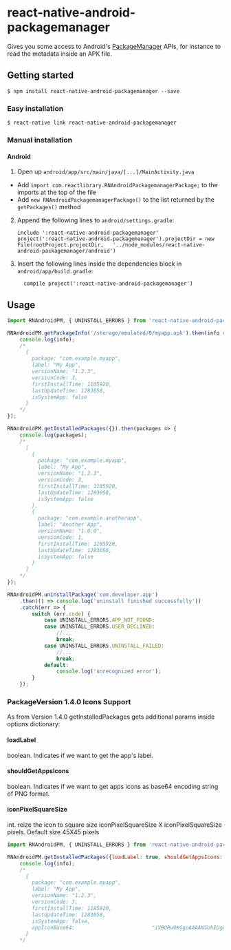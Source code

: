 # react-native-android-packagemanager

Gives you some access to Android's [PackageManager](https://developer.android.com/reference/android/content/pm/PackageManager.html) APIs, for instance to read the metadata inside an APK file.

## Getting started

`$ npm install react-native-android-packagemanager --save`

### Easy installation

`$ react-native link react-native-android-packagemanager`

### Manual installation

#### Android

1.  Open up `android/app/src/main/java/[...]/MainActivity.java`

-   Add `import com.reactlibrary.RNAndroidPackagemanagerPackage;` to the imports at the top of the file
-   Add `new RNAndroidPackagemanagerPackage()` to the list returned by the `getPackages()` method

2.  Append the following lines to `android/settings.gradle`:
    ```
    include ':react-native-android-packagemanager'
    project(':react-native-android-packagemanager').projectDir = new File(rootProject.projectDir,   '../node_modules/react-native-android-packagemanager/android')
    ```
3.  Insert the following lines inside the dependencies block in `android/app/build.gradle`:
    ```
      compile project(':react-native-android-packagemanager')
    ```

## Usage

```javascript
import RNAndroidPM, { UNINSTALL_ERRORS } from 'react-native-android-packagemanager';

RNAndroidPM.getPackageInfo('/storage/emulated/0/myapp.apk').then(info => {
    console.log(info);
    /*
      {
        package: "com.example.myapp",
        label: "My App",
        versionName: "1.2.3",
        versionCode: 3,
        firstInstallTime: 1185920,
        lastUpdateTime: 1283058,
        isSystemApp: false
      }
    */
});

RNAndroidPM.getInstalledPackages({}).then(packages => {
    console.log(packages);
    /*
      [
        {
          package: "com.example.myapp",
          label: "My App",
          versionName: "1.2.3",
          versionCode: 3,
          firstInstallTime: 1185920,
          lastUpdateTime: 1283058,
          isSystemApp: false
        },
        {
          package: "com.example.anotherapp",
          label: "Another App",
          versionName: "1.0.0",
          versionCode: 1,
          firstInstallTime: 1185920,
          lastUpdateTime: 1283058,
          isSystemApp: false
        }
      ]
    */
});

RNAndroidPM.uninstallPackage('com.developer.app')
    .then(() => console.log('uninstall finished successfully'))
    .catch(err => {
        switch (err.code) {
            case UNINSTALL_ERRORS.APP_NOT_FOUND:
            case UNINSTALL_ERRORS.USER_DECLINED:
                //...
                break;
            case UNINSTALL_ERRORS.UNINSTALL_FAILED:
                //...
                break;
            default:
                console.log('unrecognized error');
        }
    });
```
### PackageVersion 1.4.0 Icons Support

As from Version 1.4.0 getInstalledPackages gets additional params inside options dictionary:
#### loadLabel
boolean. Indicates if we want to get the app's label.
#### shouldGetAppsIcons
boolean. Indicates if we want to get apps icons as base64 encoding string of PNG format.
#### iconPixelSquareSize
int. reize the icon to square size iconPixelSquareSize X iconPixelSquareSize pixels. Default size 45X45 pixels

```javascript
import RNAndroidPM, { UNINSTALL_ERRORS } from 'react-native-android-packagemanager';

RNAndroidPM.getInstalledPackages({loadLabel: true, shouldGetAppsIcons: true, iconPixelSquareSize: 45}).then(info => {
    console.log(info);
    /*
      {
        package: "com.example.myapp",
        label: "My App",
        versionName: "1.2.3",
        versionCode: 3,
        firstInstallTime: 1185920,
        lastUpdateTime: 1283058,
        isSystemApp: false,        
        appIconBase64:                         "iVBORw0KGgoAAAANSUhEUgAAAC0AAAAtCAYAAAA6GuKaAAAABHNCSVQICAgIfAhkiAAABsRJREFU↵WIXVmVtsHFcZx39nbrvr3bV3nTaXxqRpA6RUpaWlNS0BkSCK1BTS4KC2SVFDWgSVEEggUYEQFKkg↵VIkHqiKhPiA5BIe02K0at31AoDyAgkIrUIHSFuWi2I7jJL7tetf2zu3wMDt78c7sjB0nUv8vPnP2↵u/znO98533fG8D6EWDVLrxT70ZP70XQwKyBd0A1QVSiX/otmfJkvJN5ZDVeXR3po9kY6u04xNxtP↵XlEA5Tl2Z799OW5XRnq42I/l7G+Zl4AjQRWeZVt6f9UAN5kcfF6syP/ylY6WDmFbX2macyUv3p1G↵CLDcZnFFQFoVDJ4zOXjaBK3BparB9GSeAzfEXKqVkD5aOoNtba49O5LhT2WYs2VsE8+erHBixqlP↵SAl7upfFI77wy7PHkHK7//j49QafXavFNuACSnWc0QS7/lqqp002B/fGT5V4gkcm78JQ/+4//uaO↵DlJqXBdeijy00eB02eXEjA1ASoUv/aUMepVCsgN2JmLxiRb6iVS4dcbxRX/8kSQ3ZZQIJQ8VF766↵yWiZf/2CRcGSSOCxN+ep+NklOcme/Iei7EZ7/zQ1wp2qiE04oYhAwgA71+lc36EggIHejvoPQn4w↵ju1oBoXqxpZw6K6O9rKAJWFvj0HfdXpbuU92awgBpgtabVbA0PR4lI/2pIfKG/zh7XmVshN+SnRo↵gr09Bo9+IDi6QXh4o4Er4aV70vVJTd8QrlEVaf9z5W0/NZ6+OUnR8khbLmgKbEgo3JFX6dJWXljv↵zGv8Y9b2CpEmwLHhxelNPNg9EqYTHuk/SgnkAXBkjfDahODRTQb7egx2XKtdFmGArdU98tRHU/XJ↵hH6WwZndyyP9JykpzUL16Oy9pr4g269pn6srgSPh47mGM9SxQZEvh8kHp0exuap+pkr67LxL+mj7↵ivvE5gS/vK0etcfenOfwObOtzjO3pMhowutdagsnYGjmW+zJPxePtBBeea1ijSHIaoIf/GeRC/d3↵tSWwfrjA9z6cYGNK4fi0w8CoyejO9jrrXivw+rZ06w+qPRUkH4v0nCNxAWzJ2oiitX29Rs+rBa9u↵q/D1LYlIHSyJHpSolj4ZJB6c06K5Rjt+5xZzzx25J4N8KM/TjZsrApoQrfalOB0oG2hB2hPAegCE↵wie6q42RKnir4IRyFwKOTVg8/zGvCG3r1rj37RLf3JLw8jVEB10wurCkp01l4D79ZKBOiH94ZWE/↵WN/lgc7bDo963cFERfLTdxdJBzX1VTy+yeCpm5O15++8tcDQeStUHuCHNyV45n8VzpRrS3qOvlxP↵mHysBR8uSzk37Z0AroRHllH1olCyJa9dsHj4b/PgZ2Vfvi2vWN1Pccr8UU2hjblFRzI4btE/YjJr↵SQ6OmAyMma1L34DBcYtTJbdOOJuL5BO7nL06L2Vxyou2BPb1NEf72KTFxKJsaUdfGreouJJFFw4s↵6fp+O2KiKfDIG/P1yQJ5DuTbFoN4fSZw6QIpfzMJoH+kuWBMmRJHtvbPfdfp3l13ib2jExa6AsPn↵7fpkZ44owssifeAGsSgU3vCfE4oXKR+u9HqeIKxbck7/fsykbEuKtuTIWMPLfy7elSs2aYC9PYne↵dK4eSV3xCByftlFFuLHZ6i0F4NCoR3J80eWJfy7UhWzra3F5LKtFG7xkW+aiE9rOSrweeelmPThi↵YlTfSBXws3cr/KtYv5FvTik8u62TBzrjRTo26cZjD2BrRuW9ktMiJ4H35hwGRq2a8aQCP78lxZP/↵XuCdUvNJcmunyve3JgDoyBrszkUTj0X6Dxct06q4tZ5013qddLWPfuGciduQy786XeH4VOvLtEDC↵iR1Zbu9SGRyvByPdZURGPDKnD52p7G4kbEtqhMH7NLC3x2CNITBdOH7RDrTTiM1JBdmXozevoivN↵Z3+5YPK7s5Un2+lHRvqF87Z0bC9ypgv7Q27YNYNHZiCkq+vUBIUvBrep/SMmCT+EQmFfjx7KLTLS↵PmGIJgxgPpj32tKlqMhQwrDkfJcuz5+SocJtI91YBXvzGlvSyzohl42LFcmfL3nNVSZnsCsbnNtt↵WfiEXbjihMG7NPsFqjQbfkULZTIwtrDDH4dn1+oj1+Ds8Jj5jSCZ8PA5/Nof3pmL+Dyyirg7X/cl↵HfcXQTKhpLNrklv98Y1XITV8XNtw8mTXJDJBMqFsKtVuMbwTvnLwv77NF4O9h5J2LLvJwNWE71O6↵wZX16q37KiJ0h6m6hlsx0QUMjLb/QrTa8DtCoQT/uyGUdDINVsUbt7sXXkl0ZIMTIZT05EVS+byx↵YF3dINegajA1WY78Vv2+wf8Bw7xOpRNIL6sAAAAASUVORK5CYII=↵"
      }
    */
```
